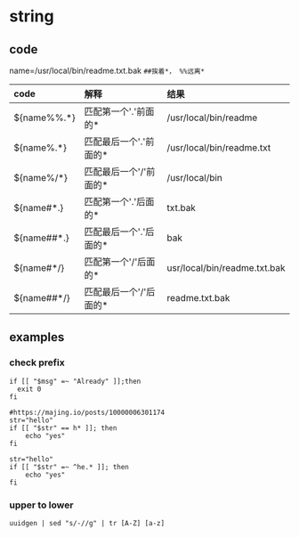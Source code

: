 # string

## code

name=/usr/local/bin/readme.txt.bak
`##挨着*， %%远离*`

| code         | 解释 | 结果                           |
|:-------------|:---- |:-----------------------------|
| ${name%%.\*} |  匹配第一个'.'前面的\*   | /usr/local/bin/readme        |
| ${name%.\*}  | 匹配最后一个'.'前面的\*  | /usr/local/bin/readme.txt    |
| ${name%/\*}  | 匹配最后一个'/'前面的\*  | /usr/local/bin               |
| ${name#\*.}  | 匹配第一个'.'后面的\*    | txt.bak                      |
| ${name##\*.} | 匹配最后一个'.'后面的\*  | bak                          |
| ${name#\*/}  | 匹配第一个'/'后面的\*    | usr/local/bin/readme.txt.bak |
| ${name##\*/} | 匹配最后一个'/'后面的\*  | readme.txt.bak               |


## examples

### check prefix

```shell
if [[ "$msg" =~ "Already" ]];then
  exit 0
fi

#https://majing.io/posts/10000006301174
str="hello"
if [[ "$str" == h* ]]; then
    echo "yes"
fi

str="hello"
if [[ "$str" =~ ^he.* ]]; then
    echo "yes"
fi

```

### upper to lower

    uuidgen | sed "s/-//g" | tr [A-Z] [a-z]